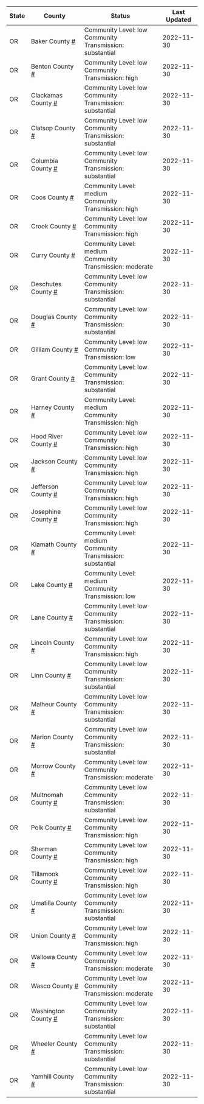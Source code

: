 State | County | Status | Last Updated
--- | --- | --- | --- 
OR | Baker County <a href="#baker_county">#</a> | <a name="baker_county"></a>Community Level: low<br/>Community Transmission: substantial | 2022-11-30
OR | Benton County <a href="#benton_county">#</a> | <a name="benton_county"></a>Community Level: low<br/>Community Transmission: high | 2022-11-30
OR | Clackamas County <a href="#clackamas_county">#</a> | <a name="clackamas_county"></a>Community Level: low<br/>Community Transmission: substantial | 2022-11-30
OR | Clatsop County <a href="#clatsop_county">#</a> | <a name="clatsop_county"></a>Community Level: low<br/>Community Transmission: substantial | 2022-11-30
OR | Columbia County <a href="#columbia_county">#</a> | <a name="columbia_county"></a>Community Level: low<br/>Community Transmission: substantial | 2022-11-30
OR | Coos County <a href="#coos_county">#</a> | <a name="coos_county"></a>Community Level: medium<br/>Community Transmission: high | 2022-11-30
OR | Crook County <a href="#crook_county">#</a> | <a name="crook_county"></a>Community Level: low<br/>Community Transmission: high | 2022-11-30
OR | Curry County <a href="#curry_county">#</a> | <a name="curry_county"></a>Community Level: medium<br/>Community Transmission: moderate | 2022-11-30
OR | Deschutes County <a href="#deschutes_county">#</a> | <a name="deschutes_county"></a>Community Level: low<br/>Community Transmission: substantial | 2022-11-30
OR | Douglas County <a href="#douglas_county">#</a> | <a name="douglas_county"></a>Community Level: low<br/>Community Transmission: substantial | 2022-11-30
OR | Gilliam County <a href="#gilliam_county">#</a> | <a name="gilliam_county"></a>Community Level: low<br/>Community Transmission: low | 2022-11-30
OR | Grant County <a href="#grant_county">#</a> | <a name="grant_county"></a>Community Level: low<br/>Community Transmission: substantial | 2022-11-30
OR | Harney County <a href="#harney_county">#</a> | <a name="harney_county"></a>Community Level: medium<br/>Community Transmission: high | 2022-11-30
OR | Hood River County <a href="#hood_river_county">#</a> | <a name="hood_river_county"></a>Community Level: low<br/>Community Transmission: high | 2022-11-30
OR | Jackson County <a href="#jackson_county">#</a> | <a name="jackson_county"></a>Community Level: low<br/>Community Transmission: high | 2022-11-30
OR | Jefferson County <a href="#jefferson_county">#</a> | <a name="jefferson_county"></a>Community Level: low<br/>Community Transmission: high | 2022-11-30
OR | Josephine County <a href="#josephine_county">#</a> | <a name="josephine_county"></a>Community Level: low<br/>Community Transmission: high | 2022-11-30
OR | Klamath County <a href="#klamath_county">#</a> | <a name="klamath_county"></a>Community Level: medium<br/>Community Transmission: substantial | 2022-11-30
OR | Lake County <a href="#lake_county">#</a> | <a name="lake_county"></a>Community Level: medium<br/>Community Transmission: low | 2022-11-30
OR | Lane County <a href="#lane_county">#</a> | <a name="lane_county"></a>Community Level: low<br/>Community Transmission: substantial | 2022-11-30
OR | Lincoln County <a href="#lincoln_county">#</a> | <a name="lincoln_county"></a>Community Level: low<br/>Community Transmission: high | 2022-11-30
OR | Linn County <a href="#linn_county">#</a> | <a name="linn_county"></a>Community Level: low<br/>Community Transmission: substantial | 2022-11-30
OR | Malheur County <a href="#malheur_county">#</a> | <a name="malheur_county"></a>Community Level: low<br/>Community Transmission: substantial | 2022-11-30
OR | Marion County <a href="#marion_county">#</a> | <a name="marion_county"></a>Community Level: low<br/>Community Transmission: substantial | 2022-11-30
OR | Morrow County <a href="#morrow_county">#</a> | <a name="morrow_county"></a>Community Level: low<br/>Community Transmission: moderate | 2022-11-30
OR | Multnomah County <a href="#multnomah_county">#</a> | <a name="multnomah_county"></a>Community Level: low<br/>Community Transmission: substantial | 2022-11-30
OR | Polk County <a href="#polk_county">#</a> | <a name="polk_county"></a>Community Level: low<br/>Community Transmission: high | 2022-11-30
OR | Sherman County <a href="#sherman_county">#</a> | <a name="sherman_county"></a>Community Level: low<br/>Community Transmission: high | 2022-11-30
OR | Tillamook County <a href="#tillamook_county">#</a> | <a name="tillamook_county"></a>Community Level: low<br/>Community Transmission: high | 2022-11-30
OR | Umatilla County <a href="#umatilla_county">#</a> | <a name="umatilla_county"></a>Community Level: low<br/>Community Transmission: substantial | 2022-11-30
OR | Union County <a href="#union_county">#</a> | <a name="union_county"></a>Community Level: low<br/>Community Transmission: high | 2022-11-30
OR | Wallowa County <a href="#wallowa_county">#</a> | <a name="wallowa_county"></a>Community Level: low<br/>Community Transmission: moderate | 2022-11-30
OR | Wasco County <a href="#wasco_county">#</a> | <a name="wasco_county"></a>Community Level: low<br/>Community Transmission: moderate | 2022-11-30
OR | Washington County <a href="#washington_county">#</a> | <a name="washington_county"></a>Community Level: low<br/>Community Transmission: substantial | 2022-11-30
OR | Wheeler County <a href="#wheeler_county">#</a> | <a name="wheeler_county"></a>Community Level: low<br/>Community Transmission: substantial | 2022-11-30
OR | Yamhill County <a href="#yamhill_county">#</a> | <a name="yamhill_county"></a>Community Level: low<br/>Community Transmission: substantial | 2022-11-30

